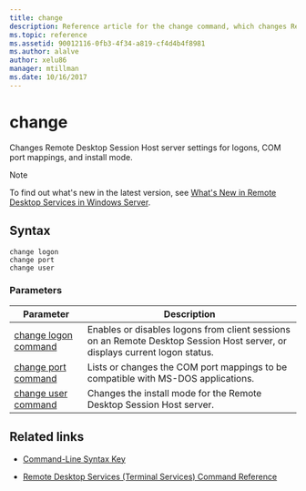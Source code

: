 ```yaml
---
title: change
description: Reference article for the change command, which changes Remote Desktop Session Host server settings for logons, COM port mappings, and install mode.
ms.topic: reference
ms.assetid: 90012116-0fb3-4f34-a819-cf4d4b4f8981
ms.author: alalve
author: xelu86
manager: mtillman
ms.date: 10/16/2017
---
```


# change



Changes Remote Desktop Session Host server settings for logons, COM port mappings, and install mode.

> [!NOTE]
> To find out what's new in the latest version, see [What's New in Remote Desktop Services in Windows Server](/previous-versions/windows/it-pro/windows-server-2012-r2-and-2012/dn283323(v=ws.11)).

## Syntax

 ```
 change logon
 change port
 change user
 ```

### Parameters

| Parameter | Description |
| --------- | ----------- |
| [change logon command](change-logon.md) | Enables or disables logons from client sessions on an Remote Desktop Session Host server, or displays current logon status. |
| [change port command](change-port.md) | Lists or changes the COM port mappings to be compatible with MS-DOS applications. |
| [change user command](change-user.md) | Changes the install mode for the Remote Desktop Session Host server. |

## Related links

- [Command-Line Syntax Key](command-line-syntax-key.md)

- [Remote Desktop Services (Terminal Services) Command Reference](remote-desktop-services-terminal-services-command-reference.md)
